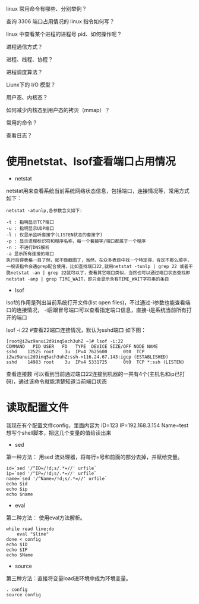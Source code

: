 
linux 常用命令有哪些、分别举例？


查询 3306 端口占用情况的 linux 指令如何写？


linux 中查看某个进程的进程号 pid、如何操作呢？


进程通信方式？


进程、线程、协程？


进程调度算法？


Liunx下的 I/O 模型？


用户态、内核态？


如何减少内核态到用户态的拷贝（mmap）？


常用的命令？


查看日志？


# 使用netstat、lsof查看端口占用情况
- netstat

netstat用来查看系统当前系统网络状态信息，包括端口，连接情况等，常用方式如下：

```
netstat -atunlp,各参数含义如下:

-t : 指明显示TCP端口
-u : 指明显示UDP端口
-l : 仅显示监听套接字(LISTEN状态的套接字)
-p : 显示进程标识符和程序名称，每一个套接字/端口都属于一个程序
-n : 不进行DNS解析
-a 显示所有连接的端口
执行后得表格一目了然，就不做截图了，当然，在众多表目中找一个特定得，肯定不那么顺手，一般该指令会遇grep配合使用，比如查找端口22,就用netstat -tunlp | grep 22 或者干脆netstat -an | grep 22就可以了，查看其它端口类似，当然也可以通过端口状态查找即netstat -anp | grep TIME_WAIT，即只会显示含有TIME_WAIT字符串的条目

```

- lsof

lsof的作用是列出当前系统打开文件(list open files)，不过通过-i参数也能查看端口的连接情况，
-i后跟冒号端口可以查看指定端口信息，直接-i是系统当前所有打开的端口

lsof -i:22 #查看22端口连接情况，默认为sshd端口 如下图：
```
[root@iZwz9anui2d9inq5ach3uhZ ~]# lsof -i:22
COMMAND   PID USER   FD   TYPE  DEVICE SIZE/OFF NODE NAME
sshd    12525 root    3u  IPv4 7625600      0t0  TCP iZwz9anui2d9inq5ach3uhZ:ssh->116.24.67.143:igcp (ESTABLISHED)
sshd    14983 root    3u  IPv4 5331725      0t0  TCP *:ssh (LISTEN)
```
查看连接数
可以看到当前通过端口22连接到机器的一共有4个(主机名和ip已打码)，通过该命令就能清楚知道当前端口状态

# 读取配置文件

我现在有个配置文件config，里面内容为
ID=123
IP=192.168.3.154
Name=test
想写个shell脚本，把这几个变量的值给读出来

- sed

第一种方法： 用sed 流处理器，将每行=号和前面的部分去掉，并赋给变量。
```
id=`sed '/^ID=/!d;s/.*=//' urfile`
ip=`sed '/^IP=/!d;s/.*=//' urfile`
name=`sed '/^Name=/!d;s/.*=//' urfile`
echo $id
echo $ip
echo $name
```


- eval 

第二种方法： 使用eval方法解析。
```
while read line;do
    eval "$line"
done < config
echo $ID
echo $IP
echo $Name
```

- source

第三种方法：直接将变量load进环境中成为环境变量。

```
. config
source config
```